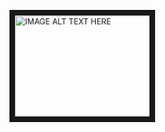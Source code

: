 <a href="http://www.youtube.com/watch?feature=player_embedded&v=YOUTUBE_VIDEO_ID_HERE
" target="_blank"><img src="https://youtu.be/T0DcHL6kEPE?si=QPSnY04c7u7_7idR" 
alt="IMAGE ALT TEXT HERE" width="240" height="180" border="10" /></a>
